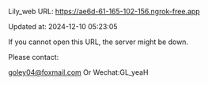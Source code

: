 Lily_web URL: https://ae6d-61-165-102-156.ngrok-free.app

Updated at: 2024-12-10 05:23:05

If you cannot open this URL, the server might be down.

Please contact: 

goley04@foxmail.com Or Wechat:GL_yeaH
